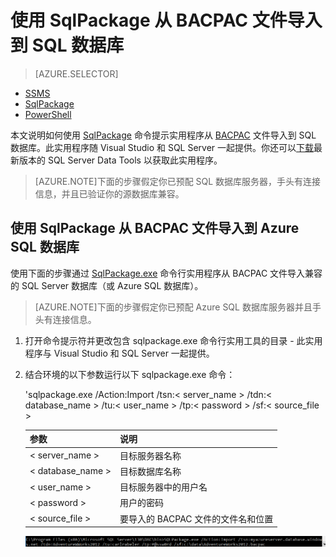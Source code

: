 <properties
   pageTitle="使用 SqlPackage 从 BACPAC 文件导入到 SQL 数据库"
   description="Azure SQL 数据库, 数据库迁移, 导入数据库, 导入 BACPAC 文件, sqlpackage"
   services="sql-database"
   documentationCenter=""
   authors="carlrabeler"
   manager="jeffreyg"
   editor=""/>

<tags
   ms.service="sql-database"
   ms.date="03/14/2016"
   wacn.date="03/24/2016"/>

# 使用 SqlPackage 从 BACPAC 文件导入到 SQL 数据库

> [AZURE.SELECTOR]
- [SSMS](/documentation/articles/sql-database-cloud-migrate-compatible-import-bacpac-ssms)
- [SqlPackage](/documentation/articles/sql-database-cloud-migrate-compatible-import-bacpac-sqlpackage)
- [PowerShell](/documentation/articles/sql-database-import-powershell)

本文说明如何使用 [SqlPackage](https://msdn.microsoft.com/zh-cn/library/hh550080.aspx) 命令提示实用程序从 [BACPAC](https://msdn.microsoft.com/zh-cn/library/ee210546.aspx#Anchor_4) 文件导入到 SQL 数据库。此实用程序随 Visual Studio 和 SQL Server 一起提供。你还可以[下载](https://msdn.microsoft.com/zh-cn/library/mt204009.aspx)最新版本的 SQL Server Data Tools 以获取此实用程序。

> [AZURE.NOTE]下面的步骤假定你已预配 SQL 数据库服务器，手头有连接信息，并且已验证你的源数据库兼容。

## 使用 SqlPackage 从 BACPAC 文件导入到 Azure SQL 数据库

使用下面的步骤通过 [SqlPackage.exe](https://msdn.microsoft.com/zh-cn/library/hh550080.aspx) 命令行实用程序从 BACPAC 文件导入兼容的 SQL Server 数据库（或 Azure SQL 数据库）。

> [AZURE.NOTE]下面的步骤假定你已预配 Azure SQL 数据库服务器并且手头有连接信息。

1. 打开命令提示符并更改包含 sqlpackage.exe 命令行实用工具的目录 - 此实用程序与 Visual Studio 和 SQL Server 一起提供。
2. 结合环境的以下参数运行以下 sqlpackage.exe 命令：

	'sqlpackage.exe /Action:Import /tsn:< server_name > /tdn:< database_name > /tu:< user_name > /tp:< password > /sf:< source_file >

	| 参数 | 说明 |
	|---|---|
	| < server_name > | 目标服务器名称 |
	| < database_name > | 目标数据库名称 |
	| < user_name > | 目标服务器中的用户名 |
	| < password > | 用户的密码 |
	| < source_file > | 要导入的 BACPAC 文件的文件名和位置 |

	![通过“任务”菜单导出数据层应用程序](./media/sql-database-cloud-migrate/TestForCompatibilityUsingSQLPackage01c.png)

<!---HONumber=Mooncake_0104_2016-->
